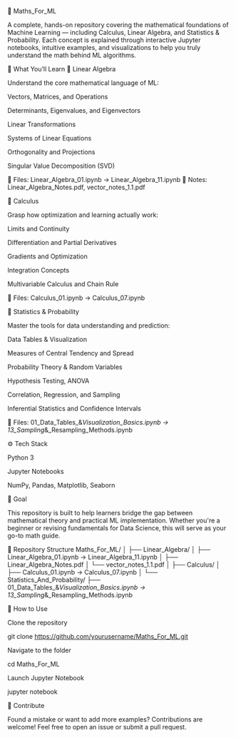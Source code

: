 📘 Maths_For_ML

A complete, hands-on repository covering the mathematical foundations of Machine Learning — including Calculus, Linear Algebra, and Statistics & Probability. Each concept is explained through interactive Jupyter notebooks, intuitive examples, and visualizations to help you truly understand the math behind ML algorithms.

🧠 What You’ll Learn
🔹 Linear Algebra

Understand the core mathematical language of ML:

Vectors, Matrices, and Operations

Determinants, Eigenvalues, and Eigenvectors

Linear Transformations

Systems of Linear Equations

Orthogonality and Projections

Singular Value Decomposition (SVD)

📂 Files: Linear_Algebra_01.ipynb → Linear_Algebra_11.ipynb
📘 Notes: Linear_Algebra_Notes.pdf, vector_notes_1.1.pdf

🔹 Calculus

Grasp how optimization and learning actually work:

Limits and Continuity

Differentiation and Partial Derivatives

Gradients and Optimization

Integration Concepts

Multivariable Calculus and Chain Rule

📂 Files: Calculus_01.ipynb → Calculus_07.ipynb

🔹 Statistics & Probability

Master the tools for data understanding and prediction:

Data Tables & Visualization

Measures of Central Tendency and Spread

Probability Theory & Random Variables

Hypothesis Testing, ANOVA

Correlation, Regression, and Sampling

Inferential Statistics and Confidence Intervals

📂 Files: 01_Data_Tables_&_Visualization_Basics.ipynb → 13_Sampling_&_Resampling_Methods.ipynb

⚙️ Tech Stack

Python 3

Jupyter Notebooks

NumPy, Pandas, Matplotlib, Seaborn

🎯 Goal

This repository is built to help learners bridge the gap between mathematical theory and practical ML implementation. Whether you're a beginner or revising fundamentals for Data Science, this will serve as your go-to math guide.

📂 Repository Structure
Maths_For_ML/
│
├── Linear_Algebra/
│   ├── Linear_Algebra_01.ipynb → Linear_Algebra_11.ipynb
│   ├── Linear_Algebra_Notes.pdf
│   └── vector_notes_1.1.pdf
│
├── Calculus/
│   ├── Calculus_01.ipynb → Calculus_07.ipynb
│
└── Statistics_And_Probability/
    ├── 01_Data_Tables_&_Visualization_Basics.ipynb → 13_Sampling_&_Resampling_Methods.ipynb

🚀 How to Use

Clone the repository

git clone https://github.com/yourusername/Maths_For_ML.git


Navigate to the folder

cd Maths_For_ML


Launch Jupyter Notebook

jupyter notebook

🤝 Contribute

Found a mistake or want to add more examples? Contributions are welcome!
Feel free to open an issue or submit a pull request.
